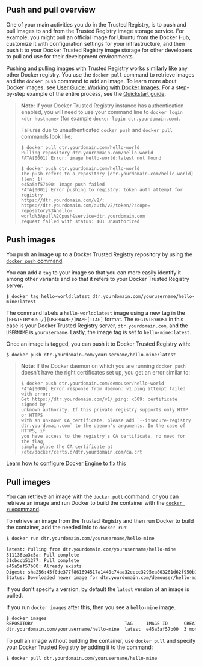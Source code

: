 <!--[metadata]>
+++
title = "Push and pull images"
description = "Learn how to push and pull images from your repositories on Docker Trusted Registry."
keywords = ["docker, registry, management, repository"]
[menu.main]
parent="dtr_menu_repos_and_images"
identifier="dtr_push_pull_images"
weight=10
+++
<![end-metadata]-->

## Push and pull overview

One of your main activities you do in the Trusted Registry, is to push and pull
images to and from the Trusted Registry image storage service. For example, you
might pull an official image for Ubuntu from the Docker Hub, customize it with
configuration settings for your infrastructure, and then push it to your Docker
Trusted Registry image storage for other developers to pull and use for their
development environments.

Pushing and pulling images with Trusted Registry works similarly like any other
Docker registry. You use the `docker pull` command to retrieve images and the
`docker push` command to add an image. To learn more about Docker images, see
[User Guide: Working with Docker Images](/engine/tutorials/dockerimages.md). For a step-by-step
example of the entire process, see the
[Quickstart guide](../quick-start.md).

> **Note**: If your Docker Trusted Registry instance has authentication enabled, you will need to
>use your command line to `docker login <dtr-hostname>` (for example `docker login
> dtr.yourdomain.com`).
>
> Failures due to unauthenticated `docker push` and `docker pull` commands
> look like:
>
>     $ docker pull dtr.yourdomain.com/hello-world
>     Pulling repository dtr.yourdomain.com/hello-world
>     FATA[0001] Error: image hello-world:latest not found
>
>     $ docker push dtr.yourdomain.com/hello-world
>     The push refers to a repository [dtr.yourdomain.com/hello-world] (len: 1)
>     e45a5af57b00: Image push failed
>     FATA[0001] Error pushing to registry: token auth attempt for registry
>     https://dtr.yourdomain.com/v2/:
>     https://dtr.yourdomain.com/auth/v2/token/?scope=
>     repository%3Ahello-world%3Apull%2Cpush&service=dtr.yourdomain.com
>     request failed with status: 401 Unauthorized

## Push images

You push an image up to a Docker Trusted Registry repository by using the
[`docker push` command](/engine/reference/commandline/push.md).

You can add a `tag` to your image so that you can more easily identify it
among other variants and so that it refers to your Docker Trusted Registry server.

    $ docker tag hello-world:latest dtr.yourdomain.com/yourusername/hello-mine:latest

The command labels a `hello-world:latest` image using a new tag in the
`[REGISTRYHOST/][USERNAME/]NAME[:TAG]` format.  The `REGISTRYHOST` in this
case is your Docker Trusted Registry server, `dtr.yourdomain.com`, and the `USERNAME` is
`yourusername`. Lastly, the image tag is set to `hello-mine:latest`.

Once an image is tagged, you can push it to Docker Trusted Registry with:

    $ docker push dtr.yourdomain.com/yourusername/hello-mine:latest

> **Note**: If the Docker daemon on which you are running `docker push` doesn't
> have the right certificates set up, you get an error similar to:
>
>     $ docker push dtr.yourdomain.com/demouser/hello-world
>     FATA[0000] Error response from daemon: v1 ping attempt failed with error:
>     Get https://dtr.yourdomain.com/v1/_ping: x509: certificate signed by
>     unknown authority. If this private registry supports only HTTP or HTTPS
>     with an unknown CA certificate, please add `--insecure-registry
>     dtr.yourdomain.com` to the daemon's arguments. In the case of HTTPS, if
>     you have access to the registry's CA certificate, no need for the flag;
>     simply place the CA certificate at
>     /etc/docker/certs.d/dtr.yourdomain.com/ca.crt

[Learn how to configure Docker Engine to fix this](../configure/config-security.md)

## Pull images

You can retrieve an image with the
[`docker pull` command](/engine/reference/commandline/run.md),
or you can retrieve an image and run Docker to build the container with the
[`docker run`command](/engine/reference/commandline/run.md).

To retrieve an image from the Trusted Registry and then run Docker to build the
container, add
the needed info to `docker run`:

```bash
$ docker run dtr.yourdomain.com/yourusername/hello-mine

latest: Pulling from dtr.yourdomain.com/yourusername/hello-mine
511136ea3c5a: Pull complete
31cbccb51277: Pull complete
e45a5af57b00: Already exists
Digest: sha256:45f0de377f861694517a1440c74aa32eecc3295ea803261d62f950b1b757bed1
Status: Downloaded newer image for dtr.yourdomain.com/demouser/hello-mine:latest
```

If you don't specify a version, by default the `latest` version of an
image is pulled.

If you run `docker images` after this, then you see a `hello-mine` image.

```bash
$ docker images
REPOSITORY                                  TAG     IMAGE ID      CREATED       VIRTUAL SIZE
dtr.yourdomain.com/yourusername/hello-mine  latest  e45a5af57b00  3 months ago  910 B
```


To pull an image without building the container, use `docker pull` and specify
your Docker Trusted Registry by adding it to the command:

```bash
$ docker pull dtr.yourdomain.com/yourusername/hello-mine
```
